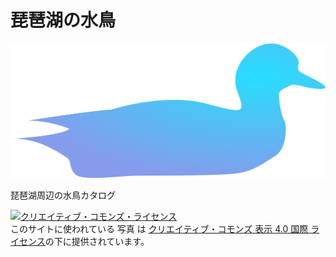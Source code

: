# 琵琶湖の水鳥

![カモ](./img/top.svg)

琵琶湖周辺の水鳥カタログ

<p><a rel="license" href="http://creativecommons.org/licenses/by/4.0/"><img class="cc-display" alt="クリエイティブ・コモンズ・ライセンス" style="border-width:0" src="https://i.creativecommons.org/l/by/4.0/88x31.png" /></a><br />このサイトに使われている 写真 は <a rel="license" href="http://creativecommons.org/licenses/by/4.0/">クリエイティブ・コモンズ 表示 4.0 国際 ライセンス</a>の下に提供されています。</p>
